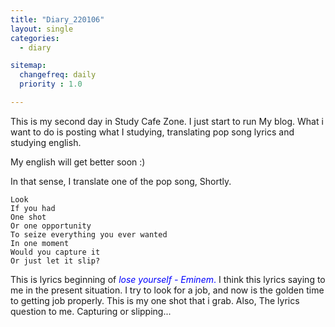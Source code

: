```yaml
---
title: "Diary_220106"
layout: single
categories:
  - diary

sitemap:
  changefreq: daily
  priority : 1.0

---
```


This is my second day in Study Cafe Zone. 
I just start to run My blog. What i want to do is posting what I studying,
translating pop song lyrics and studying english.

My english will get better soon :)

In that sense, I translate one of the pop song, Shortly.

```
Look
If you had
One shot
Or one opportunity
To seize everything you ever wanted
In one moment
Would you capture it
Or just let it slip?
```

This is lyrics beginning of <span style="color:blue"> *lose yourself - Eminem*. </span>
I think this lyrics saying to me in the present situation. 
I try to look for a job, and now is the golden time to getting job properly.
This is my one shot that i grab. Also, The lyrics question to me. Capturing or slipping...